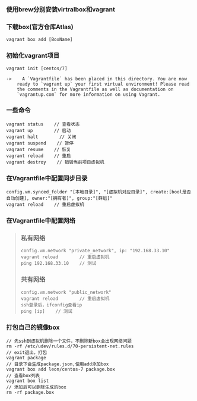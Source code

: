 ### 使用brew分别安装virtralbox和vagrant

### 下载box\(官方仓库Atlas\)

```
vagrant box add [BoxName]
```

### 初始化vagrant项目

    vagrant init [centos/7]

    ->    A `Vagrantfile` has been placed in this directory. You are now
        ready to `vagrant up` your first virtual environment! Please read
        the comments in the Vagrantfile as well as documentation on
        `vagrantup.com` for more information on using Vagrant.

### 一些命令

```
vagrant status    // 查看状态
vagrant up        // 启动
vagrant halt        // 关闭
vagrant suspend    // 暂停
vagrant resume    // 恢复
vagrant reload    // 重启
vagrant destroy    // 销毁当前项目虚拟机
```

### 在Vagrantfile中配置同步目录

```
config.vm.synced_folder "[本地目录]", "[虚拟机对应目录]", create:[bool是否自动创建], owner:"[拥有者]", group:"[群组]"
vagrant reload    // 重启虚拟机
```

### 在Vagrantfile中配置网络

> ### 私有网络
>
> ```
> config.vm.network "private_network", ip: "192.168.33.10"
> vagrant reload        // 重启虚拟机
> ping 192.168.33.10    // 测试
> ```
>
> ### 共有网络
>
> ```
> config.vm.network "public_network"
> vagrant reload        // 重启虚拟机
> ssh登录后，ifconfig查看ip
> ping [ip]    // 测试
> ```

### 打包自己的镜像box

```
// 先ssh到虚拟机删除一个文件，不删除新box会出现网络问题
rm -rf /etc/udev/rules.d/70-persistent-net.rules
// exit退出，打包
vagrant package
// 目录下会生成package.json,使用add添加box
vagrant box add leon/centos-7 package.box
// 查看box列表
vagrant box list
// 添加后可以删除生成的box
rm -rf package.box
```



